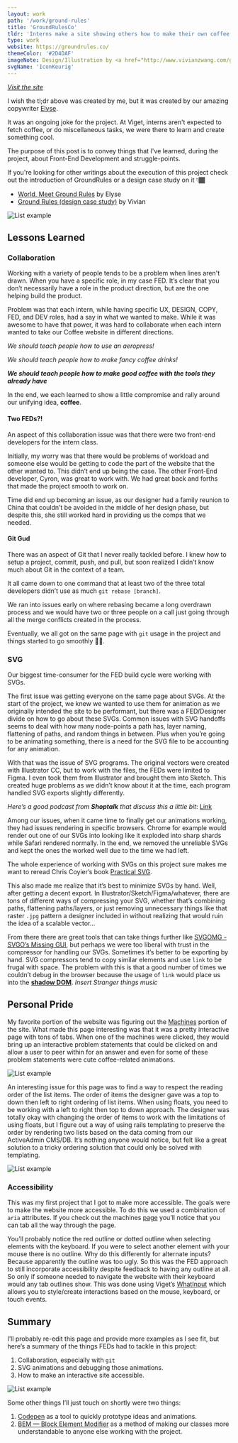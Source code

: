 ```yaml
---
layout: work
path: '/work/ground-rules'
title: 'GroundRulesCo'
tldr: 'Interns make a site showing others how to make their own coffee'
type: work
website: https://groundrules.co/
themeColor: '#2D4DAF'
imageNote: Design/Illustration by <a href="http://www.vivianzwang.com/ground-rules">Vivian Wang</a>
svgName: 'IconKeurig'
---
```


*[Visit the site](https://www.groundrules.co/)*

I wish the tl;dr above was created by me, but it was created by our amazing copywriter [Elyse](https://www.linkedin.com/in/ekamibayashi). 

It was an ongoing joke for the project. At Viget, interns aren't expected to fetch coffee, or do miscellaneous tasks, we were there to learn and create something cool.

The purpose of this post is to convey things that I've learned, during the project, about Front-End Development and struggle-points.

If you're looking for other writings about the execution of this project check out the introduction of GroundRules or a design case study on it <span role="img" aria-label=“below”>👇🏾</span>

- [World, Meet Ground Rules](https://www.viget.com/articles/world-meet-ground-rules) by Elyse
- [Ground Rules (design case study)](http://vivianzwang.com/ground-rules) by Vivian

![List example](./gr-tab.gif)

## Lessons Learned

### Collaboration

Working with a variety of people tends to be a problem when lines aren't drawn. When you have a specific role, in my case FED. It’s clear that you don’t necessarily have a role in the product direction, but are the one helping build the product.

Problem was that each intern, while having specific UX, DESIGN, COPY, FED, and DEV roles, had a say in what we wanted to make.  While it was awesome to have that power, it was hard to collaborate when each intern wanted to take our Coffee website in different directions.

*We should teach people how to use an aeropress!*

*We should teach people how to make fancy coffee drinks!*

***We should teach people how to make good coffee with the tools they already have***

In the end, we each learned to show a little compromise and rally around our unifying idea, **coffee**.

#### Two FEDs?!

An aspect of this collaboration issue was that there were two front-end developers for the intern class.

Initially, my worry was that there would be problems of workload and someone else would be getting to code the part of the website that the other wanted to. This didn’t end up being the case. The other Front-End developer, Cyron, was great to work with. We had great back and forths that made the project smooth to work on.

Time did end up becoming an issue, as our designer had a family reunion to China that couldn’t be avoided in the middle of her design phase, but despite this, she still worked hard in providing us the comps that we needed.

#### Git Gud

There was an aspect of Git that I never really tackled before. I knew how to setup a project, commit, push, and pull, but soon realized I didn’t know much about Git in the context of a team.

It all came down to one command that at least two of the three total developers didn’t use as much `git rebase [branch]`.

We ran into issues early on where rebasing became a long overdrawn process and we would have two or three people on a call just going through all the merge conflicts created in the process. 

Eventually, we all got on the same page with `git` usage in the project and things started to go smoothly 👌🏾.

### SVG

Our biggest time-consumer for the FED build cycle were working with SVGs.

The first issue was getting everyone on the same page about SVGs. At the start of the project, we knew we wanted to use them for animation as we originally intended the site to be performant, but there was a FED/Designer divide on how to go about these SVGs. Common issues with SVG handoffs seems to deal with how many node-points a path has, layer naming, flattening of paths, and random things in between. Plus when you’re going to be animating something, there is a need for the SVG file to be accounting for any animation.

With that was the issue of SVG programs. The original vectors were created with Illustrator CC, but to work with the files, the FEDs were limited to Figma. I even took them from Illustrator and brought them into Sketch. This created huge problems as we didn’t know about it at the time, each program handled SVG exports slightly differently.

*Here’s a good podcast from **Shoptalk** that discuss this a little bit*: [Link](http://shoptalkshow.com/episodes/270-svg-sketch-peter-nowell/)

Among our issues, when it came time to finally get our animations working, they had issues rendering in specific browsers. Chrome for example would render out one of our SVGs into looking like it exploded into sharp shards while Safari rendered normally. In the end, we removed the unreliable SVGs and kept the ones the worked well due to the time we had left.

The whole experience of working with SVGs on this project sure makes me want to reread Chris Coyier’s book [Practical SVG](https://abookapart.com/products/practical-svg).
 
This also made me realize that it’s best to minimize SVGs by hand. Well, after getting a decent export. In Illustrator/Sketch/Figma/whatever, there are tons of different ways of compressing your SVG, whether that’s combining paths, flattening paths/layers, or just removing unnecessary things like that raster `.jpg` pattern a designer included in without realizing that would ruin the idea of a scalable vector…

From there there are great tools that can take things further like [SVGOMG - SVGO’s Missing GUI](https://jakearchibald.github.io/svgomg/), but perhaps we were too liberal with trust in the compressor for handling our SVGs. Sometimes it’s better to be exporting by hand. SVG compressors tend to copy similar elements and use `link` to be frugal with space. The problem with this is that a good number of times we couldn’t debug in the browser because the usage of `link`  would place us into the **[shadow DOM](https://developer.mozilla.org/en-US/docs/Web/Web_Components/Shadow_DOM)**. *Insert Stranger things music*

## Personal Pride

My favorite portion of the website was figuring out the [Machines](https://groundrules.co/devices) portion of the site. What made this page interesting was that it was a pretty interactive page with tons of tabs. When one of the machines were clicked, they would bring up an interactive problem statements that could be clicked on and allow a user to peer within for an answer and even for some of these problem statements were cute coffee-related animations.

![List example](./gr-list-jif.gif)

An interesting issue for this page was to find a way to respect the reading order of the list items. The order of items the designer gave was a top to down then left to right ordering of list items. When using floats, you need to be working with a left to right then top to down approach. The designer was totally okay with changing the order of items to work with the limitations of using floats, but I figure out a way of using rails templating to preserve the order by rendering two lists based on the data coming from our ActiveAdmin CMS/DB. It’s nothing anyone would notice, but felt like a great solution to a tricky ordering solution that could only be solved with templating.

![List example](./gr-list.png)

### Accessibility

This was my first project that I got to make more accessible. The goals were to make the website more accessible. To do this we used a combination of `aria`  attributes. If you check out the machines [page](https://groundrules.co/devices) you’ll notice that you can tab all the way through the page. 

You’ll probably notice the red outline or dotted outline when selecting elements with the keyboard. If you were to select another element with your mouse there is no outline. Why do this differently for alternate inputs? Because apparently the outline was too ugly. So this was the FED approach to still incorporate accessibility despite feedback to having any outline at all. So only if someone needed to navigate the website with their keyboard would any tab outlines show. This was done using Viget’s [WhatInput](https://ten1seven.github.io/what-input/) which allows you to style/create interactions based on the mouse, keyboard, or touch events.

## Summary

I’ll probably re-edit this page and provide more examples as I see fit, but here’s a summary of the things FEDs had to tackle in this project:

1. Collaboration, especially with `git`
2. SVG animations and debugging those animations.
3. How to make an interactive site accessible.

![List example](./viget-logo-jif.gif)

Some other things I’ll just touch on shortly were two things:

1. [Codepen](https://codepen.io/) as a tool to quickly prototype ideas and animations.
2. [BEM — Block Element Modifier](http://getbem.com/naming/) as a method of making our classes more understandable to anyone else working with the project.
